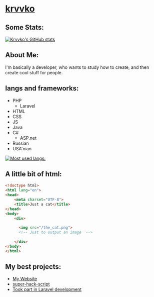 # [krvvko](https://github.com/krvvko)
## Some Stats:
[![Krvvko's GitHub stats](https://github-readme-stats.vercel.app/api?username=krvvko&count_private=true&show_icons=true&theme=tokyonight)](https://github.com/krvvko/github-readme-stats) <br>

## About Me:

I'm basically a developer, who wants to study how to create, and then create cool stuff for people. <br>
## langs and frameworks: 
- PHP
  - Laravel
- HTML
- CSS
- JS
- Java
- C#
  - ASP.net
- Russian
- USA'nian 


[![Most used langs:](https://github-readme-stats.vercel.app/api/top-langs/?username=krvvko&layout=compact&theme=tokyonight)](https://github.com/krvvko/github-readme-stats) <br>

## A little bit of html:
``` html
<!doctype html>
<html lang="en">
<head>
    <meta charset="UTF-8">
    <title>Just a cat</title>
</head>
<body>
    <div>
  
      <img src="/the_cat.png">
      <!-- Just to output an image  -->
      
    </div>
</body>
</html>
```
## My best projects:
- [My Website](https://github.com/krvvko/krvvko.com/tree/main#krvvkocom---website)
- [super-hack-script](https://github.com/krvvko/super-hack-script)
- [Took part in Laravel development](https://github.com/laravel/laravel/pull/5775)
